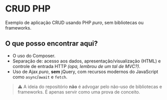# CRUD PHP

Exemplo de aplicação CRUD usando PHP _puro_, sem bibliotecas ou frameworks.

## O que posso encontrar aqui?

- O uso do Composer.
- Separação de: acesso aos dados, apresentação/visualização (HTML) e controle de entrada HTTP _(opa, lembrou de um tal de MVC?)_.
- Uso de Ajax _puro_, **sem** jQuery, com recursos modernos do JavaScript como `async`/`await` e `fetch`.

> ⚠ A ideia do repositório **não** é advogar pelo não-uso de bibliotecas e frameworks. É apenas servir como uma prova de conceito.
